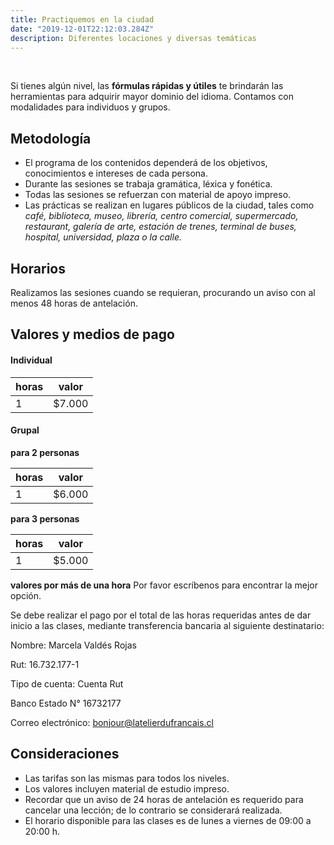 ```yaml
---
title: Practiquemos en la ciudad
date: "2019-12-01T22:12:03.284Z"
description: Diferentes locaciones y diversas temáticas
---
```


<br />

Si tienes algún nivel, las **fórmulas rápidas y útiles** te brindarán las herramientas para adquirir mayor dominio del idioma. Contamos con modalidades para individuos y grupos.

## Metodología

- El programa de los contenidos dependerá de los objetivos, conocimientos e intereses de cada persona.
- Durante las sesiones se trabaja gramática, léxica y fonética.
- Todas las sesiones se refuerzan con material de apoyo impreso.
- Las prácticas se realizan en lugares públicos de la ciudad, tales como *café, biblioteca, museo, librería, centro comercial, supermercado, restaurant, galería de arte, estación de trenes, terminal de buses, hospital, universidad, plaza o la calle.*

## Horarios

Realizamos las sesiones cuando se requieran, procurando un aviso con al menos 48 horas de antelación.

## Valores y medios de pago

#### Individual

|horas|valor|
|---|---|
|1 | $7.000 |

#### Grupal

**para 2 personas**

| horas | valor |
| ------ | ------ |
| 1 | $6.000 |

**para 3 personas**

| horas | valor |
| ------ | ------ |
| 1 | $5.000 |

**valores por más de una hora**
Por favor escríbenos para encontrar la mejor opción.

Se debe realizar el pago por el total de las horas requeridas antes de dar inicio a las clases, mediante transferencia bancaria al siguiente destinatario:

Nombre: Marcela Valdés Rojas

Rut: 16.732.177-1

Tipo de cuenta: Cuenta Rut

Banco Estado N° 16732177

Correo electrónico: bonjour@latelierdufrancais.cl

## Consideraciones

- Las tarifas son las mismas para todos los niveles.
- Los valores incluyen material de estudio impreso.
- Recordar que un aviso de 24 horas de antelación es requerido para cancelar una lección; de lo contrario se considerará realizada.
- El horario disponible para las clases es de lunes a viernes de 09:00 a 20:00 h.
